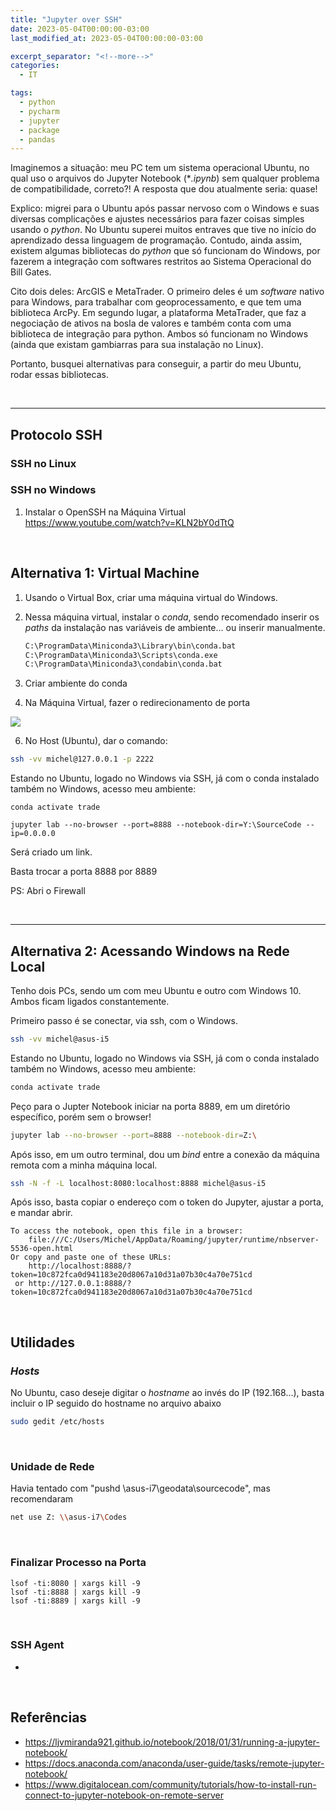 ```yaml
---
title: "Jupyter over SSH"
date: 2023-05-04T00:00:00-03:00
last_modified_at: 2023-05-04T00:00:00-03:00

excerpt_separator: "<!--more-->"
categories:
  - IT

tags:
  - python
  - pycharm
  - jupyter
  - package
  - pandas
---
```


Imaginemos a situação: meu PC tem um sistema operacional Ubuntu, no qual uso o arquivos do Jupyter Notebook (\*_.ipynb_) sem qualquer problema de compatibilidade, correto?! A resposta que dou atualmente seria: quase!

Explico: migrei para o Ubuntu após passar nervoso com o Windows e suas diversas complicações e ajustes necessários para fazer coisas simples usando o _python_. No Ubuntu superei muitos entraves que tive no início do aprendizado dessa linguagem de programação. Contudo, ainda assim, existem algumas bibliotecas do _python_ que só funcionam do Windows, por fazerem a integração com softwares restritos ao Sistema Operacional do Bill Gates.

Cito dois deles: ArcGIS e MetaTrader. O primeiro deles é um _software_ nativo para Windows, para trabalhar com geoprocessamento, e que tem uma biblioteca ArcPy. Em segundo lugar, a plataforma MetaTrader, que faz a negociação de ativos na bosla de valores e também conta com uma biblioteca de integração para python. Ambos só funcionam no Windows (ainda que existam gambiarras para sua instalação no Linux).

Portanto, busquei alternativas para conseguir, a partir do meu Ubuntu, rodar essas bibliotecas.

<br>

---

## Protocolo SSH

### SSH no Linux

### SSH no Windows

1. Instalar o OpenSSH na Máquina Virtual
   https://www.youtube.com/watch?v=KLN2bY0dTtQ

<br>

## Alternativa 1: Virtual Machine

1. Usando o Virtual Box, criar uma máquina virtual do Windows.

2. Nessa máquina virtual, instalar o _conda_, sendo recomendado inserir os _paths_ da instalação nas variáveis de ambiente... ou inserir manualmente.

   ```bash
   C:\ProgramData\Miniconda3\Library\bin\conda.bat
   C:\ProgramData\Miniconda3\Scripts\conda.exe
   C:\ProgramData\Miniconda3\condabin\conda.bat
   ```

3. Criar ambiente do conda

4. Na Máquina Virtual, fazer o redirecionamento de porta

![](https://i.imgur.com/4XibiF2.png)

6. No Host (Ubuntu), dar o comando:

```bash
ssh -vv michel@127.0.0.1 -p 2222
```

Estando no Ubuntu, logado no Windows via SSH, já com o conda instalado também no Windows, acesso meu ambiente:

```
conda activate trade
```

```
jupyter lab --no-browser --port=8888 --notebook-dir=Y:\SourceCode --ip=0.0.0.0
```

Será criado um link.

Basta trocar a porta 8888 por 8889

PS: Abri o Firewall

<br>

---

## Alternativa 2: Acessando Windows na Rede Local

Tenho dois PCs, sendo um com meu Ubuntu e outro com Windows 10. Ambos ficam ligados constantemente.

Primeiro passo é se conectar, via ssh, com o Windows.

```bash
ssh -vv michel@asus-i5
```

Estando no Ubuntu, logado no Windows via SSH, já com o conda instalado também no Windows, acesso meu ambiente:

```bash
conda activate trade
```

Peço para o Jupter Notebook iniciar na porta 8889, em um diretório específico, porém sem o browser!

```bash
jupyter lab --no-browser --port=8888 --notebook-dir=Z:\
```

Após isso, em um outro terminal, dou um _bind_ entre a conexão da máquina remota com a minha máquina local.

```bash
ssh -N -f -L localhost:8080:localhost:8888 michel@asus-i5
```

Após isso, basta copiar o endereço com o token do Jupyter, ajustar a porta, e mandar abrir.

```
To access the notebook, open this file in a browser:
    file:///C:/Users/Michel/AppData/Roaming/jupyter/runtime/nbserver-5536-open.html
Or copy and paste one of these URLs:
    http://localhost:8888/?token=10c872fca0d941183e20d8067a10d31a07b30c4a70e751cd
 or http://127.0.0.1:8888/?token=10c872fca0d941183e20d8067a10d31a07b30c4a70e751cd
```

<br>

## Utilidades

### _Hosts_

No Ubuntu, caso deseje digitar o _hostname_ ao invés do IP (192.168...), basta incluir o IP seguido do hostname no arquivo abaixo

```bash
sudo gedit /etc/hosts
```

<br>

### Unidade de Rede

Havia tentado com "pushd \\asus-i7\geodata\sourcecode", mas recomendaram

```bash
net use Z: \\asus-i7\Codes
```

<br>

### Finalizar Processo na Porta

```
lsof -ti:8080 | xargs kill -9
lsof -ti:8888 | xargs kill -9
lsof -ti:8889 | xargs kill -9
```

<br>

### SSH Agent

-

<br>

## Referências

- https://ljvmiranda921.github.io/notebook/2018/01/31/running-a-jupyter-notebook/
- https://docs.anaconda.com/anaconda/user-guide/tasks/remote-jupyter-notebook/
- https://www.digitalocean.com/community/tutorials/how-to-install-run-connect-to-jupyter-notebook-on-remote-server
